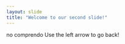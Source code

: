 ```yaml
---
layout: slide
title: "Welcome to our second slide!"
---
```

no comprendo
Use the left arrow to go back!
